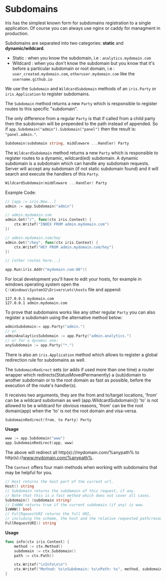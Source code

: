 # Subdomains

Iris has the simplest known form for subdomains registration to a single application. Of course you can always use nginx or caddy for managment in production.

Subdomains are separated into two categories: **static** and **dynamic/wildcard**.

* Static : when you know the subdomain, i.e : `analytics.mydomain.com`
* Wildcard : when you don't know the subdomain but you know that it's before a particular subdomain or root domain, i.e : `user_created.mydomain.com`, `otheruser.mydomain.com` like the  `username.github.io`

We use the `Subdomain` and `WildcardSubdomain` methods of an `iris.Party` or `iris.Application` to register subdomains.

The `Subdomain` method returns a new `Party` which is responsible to register routes to this specific "subdomain".

The only difference from a regular `Party` is that if called from a child party then the subdomain will be prepended to the path instead of appended. So if `app.Subdomain("admin").Subdomain("panel")` then the result is: `"panel.admin."`.

```go
Subdomain(subdomain string, middleware ...Handler) Party
```

The `WildcardSubdomain` method returns a new `Party` which is responsible to register routes to a dynamic, wildcard(ed) subdomain. A dynamic subdomain is a subdomain which can handle any subdomain requests. Server will accept any subdomain (if not static subdomain found) and it will search and execute the handlers of this `Party`.

```go
WildcardSubdomain(middleware ...Handler) Party
```

Example Code:

```go
// [app := iris.New...]
admin := app.Subdomain("admin")

// admin.mydomain.com
admin.Get("/", func(ctx iris.Context) {
    ctx.Writef("INDEX FROM admin.mydomain.com")
})

// admin.mydomain.com/hey
admin.Get("/hey", func(ctx iris.Context) {
    ctx.Writef("HEY FROM admin.mydomain.com/hey")
})

// [other routes here...]

app.Run(iris.Addr("mydomain.com:80"))
```

For local development you'll have to edit your hosts, for example in windows operating system open the `C:\Windows\System32\Drivers\etc\hosts` file and append:

```text
127.0.0.1 mydomain.com
127.0.0.1 admin.mydomain.com
```

To prove that subdomains works like any other regular `Party` you can also register a subdomain using the alternative method below:

```go
adminSubdomain:= app.Party("admin.")
// or
adminAnalayticsSubdomain := app.Party("admin.analytics.")
// or for a dynamic one:
anySubdomain := app.Party("*.")
```

There is also an `iris.Application` method which allows to register a global redirection rule for subdomains as well.

The `SubdomainRedirect` sets (or adds if used more than one time) a router wrapper which redirects(StatusMovedPermanently) a (sub)domain to another subdomain or to the root domain as fast as possible, before the execution of the route's handler(s).

It receives two arguments, they are the from and to/target locations, 'from' can be a wildcard subdomain as well (app.WildcardSubdomain()) 'to' is not allowed to be a wildcard for obvious reasons, 'from' can be the root domain(app) when the 'to' is not the root domain and visa-versa.

```go
SubdomainRedirect(from, to Party) Party
```

**Usage**

```go
www := app.Subdomain("www")
app.SubdomainRedirect(app, www)
```

The above will redirect all http(s)://mydomain.com/%anypath% to http(s)://www.mydomain.com/%anypath%.

The `Context` offers four main methods when working with subdomains that may be helpful for you.

```go
// Host returns the host part of the current url.
Host() string
// Subdomain returns the subdomain of this request, if any.
// Note that this is a fast method which does not cover all cases.
Subdomain() (subdomain string)
// IsWWW returns true if the current subdomain (if any) is www.
IsWWW() bool
// FullRqeuestURI returns the full URI,
// including the scheme, the host and the relative requested path/resource.
FullRequestURI() string
```

**Usage**

```go
func info(ctx iris.Context) {
    method := ctx.Method()
    subdomain := ctx.Subdomain()
    path := ctx.Path()

    ctx.Writef("\nInfo\n\n")
    ctx.Writef("Method: %s\nSubdomain: %s\nPath: %s", method, subdomain, path)
}
```

